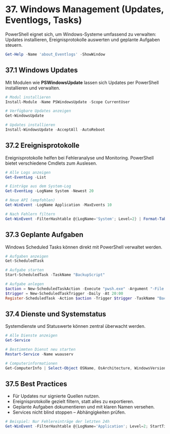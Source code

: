 # 37. Windows Management (Updates, Eventlogs, Tasks)

PowerShell eignet sich, um Windows-Systeme umfassend zu verwalten: Updates installieren, Ereignisprotokolle auswerten und geplante Aufgaben steuern.

```powershell
Get-Help -Name 'about_Eventlogs' -ShowWindow
```

## 37.1 Windows Updates

Mit Modulen wie **PSWindowsUpdate** lassen sich Updates per PowerShell installieren und verwalten.

```powershell
# Modul installieren
Install-Module -Name PSWindowsUpdate -Scope CurrentUser

# Verfügbare Updates anzeigen
Get-WindowsUpdate

# Updates installieren
Install-WindowsUpdate -AcceptAll -AutoReboot
```

## 37.2 Ereignisprotokolle

Ereignisprotokolle helfen bei Fehleranalyse und Monitoring. PowerShell bietet verschiedene Cmdlets zum Auslesen.

```powershell
# Alle Logs anzeigen
Get-EventLog -List

# Einträge aus dem System-Log
Get-EventLog -LogName System -Newest 20

# Neue API (empfohlen)
Get-WinEvent -LogName Application -MaxEvents 10

# Nach Fehlern filtern
Get-WinEvent -FilterHashtable @{LogName='System'; Level=2} | Format-Table TimeCreated, Message
```

## 37.3 Geplante Aufgaben

Windows Scheduled Tasks können direkt mit PowerShell verwaltet werden.

```powershell
# Aufgaben anzeigen
Get-ScheduledTask

# Aufgabe starten
Start-ScheduledTask -TaskName "BackupScript"

# Aufgabe anlegen
$action = New-ScheduledTaskAction -Execute "pwsh.exe" -Argument "-File C:\\Scripts\\Backup.ps1"
$trigger = New-ScheduledTaskTrigger -Daily -At 20:00
Register-ScheduledTask -Action $action -Trigger $trigger -TaskName "BackupScript"
```

## 37.4 Dienste und Systemstatus

Systemdienste und Statuswerte können zentral überwacht werden.

```powershell
# Alle Dienste anzeigen
Get-Service

# Bestimmten Dienst neu starten
Restart-Service -Name wuauserv

# Computerinformationen
Get-ComputerInfo | Select-Object OSName, OsArchitecture, WindowsVersion
```

## 37.5 Best Practices

* Für Updates nur signierte Quellen nutzen.
* Ereignisprotokolle gezielt filtern, statt alles zu exportieren.
* Geplante Aufgaben dokumentieren und mit klaren Namen versehen.
* Services nicht blind stoppen – Abhängigkeiten prüfen.

```powershell
# Beispiel: Nur Fehlereinträge der letzten 24h
Get-WinEvent -FilterHashtable @{LogName='Application'; Level=2; StartTime=(Get-Date).AddDays(-1)}
```
